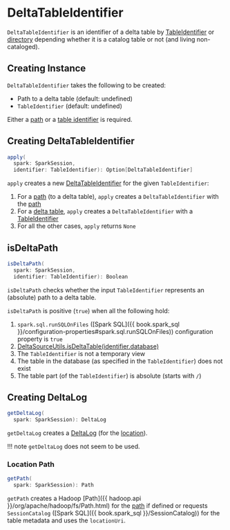# DeltaTableIdentifier

`DeltaTableIdentifier` is an identifier of a delta table by [TableIdentifier](#table) or [directory](#path) depending whether it is a catalog table or not (and living non-cataloged).

## Creating Instance

`DeltaTableIdentifier` takes the following to be created:

* <span id="path"> Path to a delta table (default: undefined)
* <span id="table"> `TableIdentifier` (default: undefined)

Either a [path](#path) or a [table identifier](#table) is required.

## <span id="apply"> Creating DeltaTableIdentifier

```scala
apply(
  spark: SparkSession,
  identifier: TableIdentifier): Option[DeltaTableIdentifier]
```

`apply` creates a new [DeltaTableIdentifier](#creating-instance) for the given `TableIdentifier`:

1. For a [path](#isDeltaPath) (to a delta table), `apply` creates a `DeltaTableIdentifier` with the [path](#path)
1. For a [delta table](DeltaTableUtils.md#isDeltaTable), `apply` creates a `DeltaTableIdentifier` with a [TableIdentifier](#table)
1. For all the other cases, `apply` returns `None`

## <span id="isDeltaPath"> isDeltaPath

```scala
isDeltaPath(
  spark: SparkSession,
  identifier: TableIdentifier): Boolean
```

`isDeltaPath` checks whether the input `TableIdentifier` represents an (absolute) path to a delta table.

`isDeltaPath` is positive (`true`) when all the following hold:

1. `spark.sql.runSQLOnFiles` ([Spark SQL]({{ book.spark_sql }}/configuration-properties#spark.sql.runSQLOnFiles)) configuration property is `true`
1. [DeltaSourceUtils.isDeltaTable(identifier.database)](delta/DeltaSourceUtils.md#isDeltaTable)
1. The `TableIdentifier` is not a temporary view
1. The table in the database (as specified in the `TableIdentifier`) does not exist
1. The table part (of the `TableIdentifier`) is absolute (starts with `/`)

## <span id="getDeltaLog"> Creating DeltaLog

```scala
getDeltaLog(
  spark: SparkSession): DeltaLog
```

`getDeltaLog` creates a [DeltaLog](DeltaLog.md#forTable) (for the [location](#getPath)).

!!! note
    `getDeltaLog` does not seem to be used.

### <span id="getPath"> Location Path

```scala
getPath(
  spark: SparkSession): Path
```

`getPath` creates a Hadoop [Path]({{ hadoop.api }}/org/apache/hadoop/fs/Path.html) for the [path](#path) if defined or requests `SessionCatalog` ([Spark SQL]({{ book.spark_sql }}/SessionCatalog)) for the table metadata and uses the `locationUri`.
